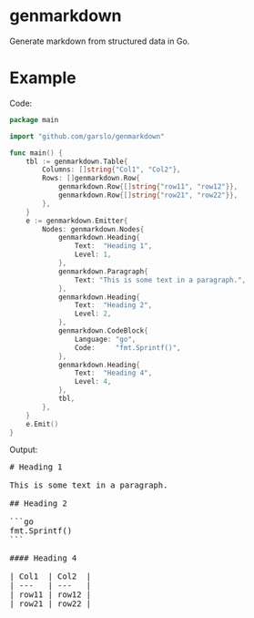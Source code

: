 # genmarkdown

Generate markdown from structured data in Go.

# Example

Code:

```go
package main

import "github.com/garslo/genmarkdown"

func main() {
	tbl := genmarkdown.Table{
		Columns: []string{"Col1", "Col2"},
		Rows: []genmarkdown.Row{
			genmarkdown.Row{[]string{"row11", "row12"}},
			genmarkdown.Row{[]string{"row21", "row22"}},
		},
	}
	e := genmarkdown.Emitter{
		Nodes: genmarkdown.Nodes{
			genmarkdown.Heading{
				Text:  "Heading 1",
				Level: 1,
			},
			genmarkdown.Paragraph{
				Text: "This is some text in a paragraph.",
			},
			genmarkdown.Heading{
				Text:  "Heading 2",
				Level: 2,
			},
			genmarkdown.CodeBlock{
				Language: "go",
				Code:     "fmt.Sprintf()",
			},
			genmarkdown.Heading{
				Text:  "Heading 4",
				Level: 4,
			},
			tbl,
		},
	}
	e.Emit()
}
```

Output:

<pre>
# Heading 1

This is some text in a paragraph.

## Heading 2

```go
fmt.Sprintf()
```

#### Heading 4

| Col1  | Col2  |
| ---   | ---   |
| row11 | row12 |
| row21 | row22 |
</pre>
